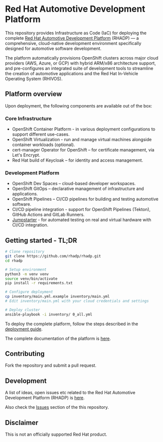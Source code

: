 # Red Hat Automotive Development Platform

This repository provides Infrastructure as Code (IaC) for deploying the complete [Red Hat Automotive Development Platform](https://github.com/rhadp/rhadp) (RHADP) — a comprehensive, cloud-native development environment specifically designed for automotive software development.

The platform automatically provisions OpenShift clusters across major cloud providers (AWS, Azure, or GCP) with hybrid ARM/x86 architecture support, and pre-configures an integrated suite of development tools to streamline the creation of automotive applications and the Red Hat In-Vehicle Operating System (RHIVOS).  

## Platform overview

Upon deployment, the following components are available out of the box:  

### Core Infrastructure
- OpenShift Container Platform - in various deployment configurations to support different use-cases.
- OpenShift Virtualization - run and manage virtual machines alongside container workloads (optional).
- cert-manager Operator for OpenShift – for certificate management, via Let's Encrypt.
- Red Hat build of Keycloak – for identity and access management.

### Development Platform
- OpenShift Dev Spaces – cloud-based developer workspaces.
- OpenShift GitOps – declarative management of infrastructure and applications.
- OpenShift Pipelines – CI/CD pipelines for building and testing automotive software.
- CI/CD pipeline integration - support for OpenShift Pipelines (Tekton), GitHub Actions and GitLab Runners.
- [Jumpstarter](https://github.com/jumpstarter-dev) - for automated testing on real and virtual hardware with CI/CD integration.  

## Getting started - TL;DR

```bash
# Clone repository
git clone https://github.com/rhadp/rhadp.git
cd rhadp

# Setup environment
python3 -m venv venv
source venv/bin/activate
pip install -r requirements.txt

# Configure deployment
cp inventory/main.yml.example inventory/main.yml
# Edit inventory/main.yml with your cloud credentials and settings

# Deploy cluster
ansible-playbook -i inventory/ 0_all.yml
```

To deploy the complete platform, follow the steps described in the [deployment guide](docs/deployment.md).

The complete documentation of the platform is [here](docs/README.md).

## Contributing

Fork the repository and submit a pull request.

## Development

A list of ideas, open issues etc related to the Red Hat Automotive Development Platform (RHADP) is [here](https://github.com/orgs/rhadp/projects/1).  

Also check the [Issues](https://github.com/rhadp/rhadp/issues) section of the this repository.

## Disclaimer

This is not an officially supported Red Hat product.